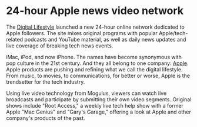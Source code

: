 # 24-hour Apple news video network

The <a href="http://www.thedigitallifestyle.tv/">Digital Lifestyle</a> launched a new 24-hour online network dedicated to Apple followers. The site mixes original programs with popular Apple/tech-related podcasts and YouTube material, as well as daily news updates and live coverage of breaking tech news events.

iMac, iPod, and now iPhone. The names have become synonymous with pop culture in the 21st century. And they all belong to one company: <a href="http://www.apple.com/">Apple</a>. Apple products are pushing and refining what we call the digital lifestyle. From music, to movies, to communications, for better or worse, Apple is the trendsetter for the tech industry.

Using live video technology from Mogulus, viewers can watch live broadcasts and participate by submitting their own video segments. Original shows include "Root Access," a weekly live tech help show with a former Apple "Mac Genius" and "Gary's Garage," offering a look at Apple and other company's products of the past.
